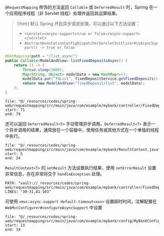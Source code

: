 `@RequestMapping` 修饰的方法返回 `Callable` 或 `DeferredResult` 时，Spring 在一个应用程序线程（非 Servlet 线程）处理并返回其运算结果。

> [!hint] 默认 Spring 开启异步请求处理。可以通过以下方法设置：  
> -  `<servlet><async-support>true or false</async-support></servlet>`  
> - `AbstractAnnotationConfigDispatcherServletInitlizer#isAsyncSupport() -> true or false`

```java
@GetMapping(path = "/list_async")
public Callable<ModelAndView> listFixedDepositsAsync() {
    return () -> {
        Thread.sleep(5000);
        Map<String, Object> modelData = new HashMap<>();
        modelData.put("fdList", fixedDepositService.getFixedDeposits());
        return new ModelAndView("fixedDeposit/list", modelData);
    };
}
```

```reference
file: "@/_resources/codes/spring-web/requestmapping/src/main/java/com/example/mybank/controller/FixedDepositControllerImpl.java"
start: 71
end: 79
```

还可以返回 `DeferredResult<T>` 手动管理异步调用。`DeferredResult<T>` 表示一个异步调用的结果，通常放在一个容器中，使用任务或其他方式在一个单独的线程中执行。

```reference
file: "@/_resources/codes/spring-web/requestmapping/src/main/java/com/example/mybank/ResultContext.java"
start: 5
end: 24
```

`ResultContext<T>` 的 `setResult` 方法设置执行结果，使用 `setErrorResult` 设置异常信息，存在异常将交于 `handleException` 处理。

```embed-java
PATH: "vault://_resources/codes/spring-web/requestmapping/src/main/java/com/example/mybank/controller/FixedDepositControllerImpl.java"
LINES: "30-31,81-103"
```

可使用 `<mvc:async-support default-timeout=xxx>` 设置超时时间，注解配置在 `WebMvcConfigurer#configureAsyncSupport` 中设置

```reference
file: "@/_resources/codes/spring-web/requestmapping/src/main/java/com/example/mybank/config/MyBankConfig.java"
start: 13
end: 19
```
